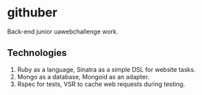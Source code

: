 # githuber
Back-end junior uawebchallenge work.

## Technologies
1. Ruby as a language, Sinatra as a simple DSL for website tasks.
2. Mongo as a database, Mongoid as an adapter.
3. Rspec for tests, VSR to cache web requests during testing.
